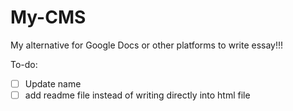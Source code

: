 # My-CMS

My alternative for Google Docs or other platforms to write essay!!!

To-do:
- [ ] Update name
- [ ] add readme file instead of writing directly into html file 
